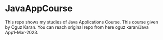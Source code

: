 # JavaAppCourse
This repo shows my studies of Java Applications Course. This course given by Oguz Karan. 
You can reach original repo from here oguz karan/Java App1-Mar-2023.
